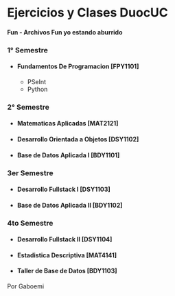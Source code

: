 # Ejercicios y Clases DuocUC

#### **Fun** - Archivos Fun yo estando aburrido

### **1° Semestre**

- #### Fundamentos De Programacion [FPY1101]

  - PSeInt
  - Python

### **2° Semestre**

- #### Matematicas Aplicadas [MAT2121]
- #### Desarrollo Orientada a Objetos [DSY1102]
- #### Base de Datos Aplicada I [BDY1101]

### **3er Semestre**

- #### Desarrollo Fullstack I [DSY1103]
- #### Base de Datos Aplicada II [BDY1102]

### **4to Semestre**

- #### Desarrollo Fullstack II [DSY1104]
- #### Estadistica Descriptiva [MAT4141]
- #### Taller de Base de Datos [BDY1103]

Por Gaboemi<br><br>
